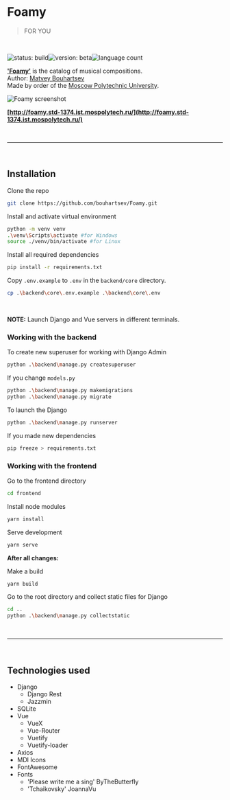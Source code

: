 # Foamy
> FOR YOU

<br/>

![status: build](https://img.shields.io/badge/status-build-red)![version: beta](https://img.shields.io/badge/version-beta-brightgreen)![language count](https://img.shields.io/github/languages/count/bouhartsev/Foamy)

**['Foamy'](http://foamy.std-1374.ist.mospolytech.ru/)** is the сatalog of musical compositions.  
Author: [Matvey Bouhartsev](//bouhartsev.top)  
Made by order of the [Moscow Polytechnic University](//mospolytech.ru).

![Foamy screenshot](IMAGE!)

**[http://foamy.std-1374.ist.mospolytech.ru/](http://foamy.std-1374.ist.mospolytech.ru/)**

<br/>

____

<br/>

## Installation

Clone the repo
```bash
git clone https://github.com/bouhartsev/Foamy.git
```

Install and activate virtual environment
```bash
python -m venv venv
.\venv\Scripts\activate #for Windows
source ./venv/bin/activate #for Linux
```

Install all required dependencies
```bash
pip install -r requirements.txt
```

Copy `.env.example` to `.env` in the `backend/core` directory.
```bash
cp .\backend\core\.env.example .\backend\core\.env
```

<br/>

**NOTE:** Launch Django and Vue servers in different terminals. 


### Working with the backend

To create new superuser for working with Django Admin
```bash
python .\backend\manage.py createsuperuser
```

If you change `models.py`
```bash
python .\backend\manage.py makemigrations
python .\backend\manage.py migrate
```

To launch the Django
```bash
python .\backend\manage.py runserver
```

If you made new dependencies 
```bash
pip freeze > requirements.txt
```


### Working with the frontend

Go to the frontend directory
```bash
cd frontend
```

Install node modules
```bash
yarn install
```

Serve development
```bash
yarn serve
```

**After all changes:**

Make a build
```bash
yarn build
```

Go to the root directory and collect static files for Django
```bash
cd ..
python .\backend\manage.py collectstatic
```

<br/>

____

<br/>

## Technologies used

- Django
    - Django Rest
    - Jazzmin
- SQLite
- Vue
    - VueX
    - Vue-Router
    - Vuetify
    - Vuetify-loader
- Axios
- MDI Icons
- FontAwesome
- Fonts
    - 'Please write me a sing' ByTheButterfly
    - 'Tchaikovsky' JoannaVu

